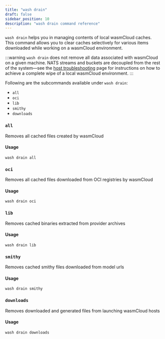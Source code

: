 ```yaml
---
title: "wash drain"
draft: false
sidebar_position: 10
description: "wash drain command reference"
--- 
```


`wash drain` helps you in managing contents of local wasmCloud caches. This command allows you to clear caches selectively for various items downloaded while working on a wasmCloud environment. 

:::warning
`wash drain` does not remove all data associated with wasmCloud on a given machine. NATS streams and buckets are decoupled from the rest of the system&mdash;see the [host troubleshooting](/docs/developer/debugging/host) page for instructions on how to achieve a complete wipe of a local wasmCloud environment.
:::

Following are the subcommands available under `wash drain`: 

- `all`
- `oci`
- `lib`
- `smithy`
- `downloads`

### `all`
Removes all cached files created by wasmCloud

#### Usage
```
wash drain all
```

### `oci`
Removes all cached files downloaded from OCI registries by wasmCloud

#### Usage
```
wash drain oci
```

### `lib`
Removes cached binaries extracted from provider archives

#### Usage
```
wash drain lib
```

### `smithy`
Removes cached smithy files downloaded from model urls

#### Usage
```
wash drain smithy
```

### `downloads`
Removes downloaded and generated files from launching wasmCloud hosts

#### Usage
```
wash drain downloads
```